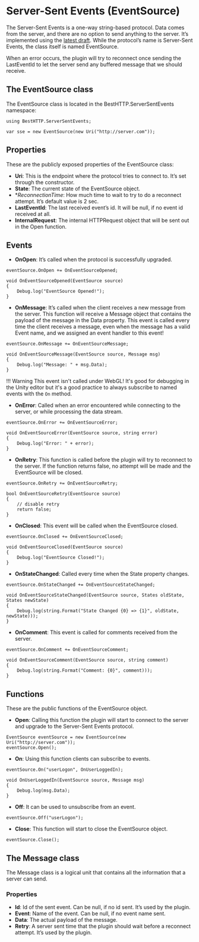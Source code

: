 # Server-Sent Events (EventSource)

The Server-Sent Events is a one-way string-based protocol. Data comes from the server, and there are no option to send anything to the server. It’s implemented using the [latest draft](http://www.w3.org/TR/eventsource/).
While the protocol’s name is Server-Sent Events, the class itself is named EventSource.

When an error occurs, the plugin will try to reconnect once sending the LastEventId to let the server send any buffered message that we should receive.

## The EventSource class
The EventSource class is located in the BestHTTP.ServerSentEvents namespace:

```language-csharp
using BestHTTP.ServerSentEvents;

var sse = new EventSource(new Uri("http://server.com"));
```

## Properties
These are the publicly exposed properties of the EventSource class:

- **Uri**: This is the endpoint where the protocol tries to connect to. It’s set through the constructor.
- **State**: The current state of the EventSource object.
- **ReconnectionTime*: How much time to wait to try to do a reconnect attempt. It’s default value is 2 sec.
- **LastEventId**: The last received event’s id. It will be null, if no event id received at all.
- **InternalRequest**: The internal HTTPRequest object that will be sent out in the Open function.

## Events

- **OnOpen**: It’s called when the protocol is successfully upgraded.

```language-csharp
eventSource.OnOpen += OnEventSourceOpened;

void OnEventSourceOpened(EventSource source)
{
	Debug.log("EventSource Opened!");
}
```

- **OnMessage**: It’s called when the client receives a new message from the server. This function will receive a Message object that contains the payload of the message in the Data property. This event is called every time the client receives a message, even when the message has a valid Event name, and we assigned an event handler to this event!

```language-csharp
eventSource.OnMessage += OnEventSourceMessage;

void OnEventSourceMessage(EventSource source, Message msg)
{
	Debug.log("Message: " + msg.Data);
}
```

!!! Warning
	This event isn't called under WebGL! It's good for debugging in the Unity editor but it's a good practice to always subscribe to named events with the `On` method.

- **OnError**: Called when an error encountered while connecting to the server, or while processing the data stream.

```language-csharp
eventSource.OnError += OnEventSourceError;

void OnEventSourceError(EventSource source, string error)
{
	Debug.log("Error: " + error);
}
```

- **OnRetry**: This function is called before the plugin will try to reconnect to the server. If the function returns false, no attempt will be made and the EventSource will be closed.

```language-csharp
eventSource.OnRetry += OnEventSourceRetry;

bool OnEventSourceRetry(EventSource source)
{
	// disable retry
	return false;
}
```

- **OnClosed**: This event will be called when the EventSource closed.

```language-csharp
eventSource.OnClosed += OnEventSourceClosed;

void OnEventSourceClosed(EventSource source)
{
	Debug.log("EventSource Closed!");
}
```

- **OnStateChanged**: Called every time when the State property changes.

```language-csharp
eventSource.OnStateChanged += OnEventSourceStateChanged;

void OnEventSourceStateChanged(EventSource source, States oldState, States newState)
{
	Debug.log(string.Format("State Changed {0} => {1}", oldState, newState)));
}
```

- **OnComment**: This event is called for comments received from the server.
```language-csharp
eventSource.OnComment += OnEventSourceComment;

void OnEventSourceComment(EventSource source, string comment)
{
	Debug.log(string.Format("Comment: {0}", comment)));
}
```

## Functions

These are the public functions of the EventSource object.

- **Open**: Calling this function the plugin will start to connect to the server and upgrade to the Server-Sent Events protocol.

```language-csharp
EventSource eventSource = new EventSource(new Uri("http://server.com"));
eventSource.Open();
```

- **On**: Using this function clients can subscribe to events.

```language-csharp
eventSource.On("userLogon", OnUserLoggedIn);

void OnUserLoggedIn(EventSource source, Message msg)
{
	Debug.log(msg.Data);
}
```

- **Off**: It can be used to unsubscribe from an event.

```language-csharp
eventSource.Off("userLogon");
```

- **Close**: This function will start to close the EventSource object.

```language-csharp
eventSource.Close();
```

## The Message class
The Message class is a logical unit that contains all the information that a server can send.

### Properties
- **Id**: Id of the sent event. Can be null, if no id sent. It’s used by the plugin.
- **Event**: Name of the event. Can be null, if no event name sent.
- **Data**: The actual payload of the message.
- **Retry**: A server sent time that the plugin should wait before a reconnect attempt. It’s used by the plugin.
